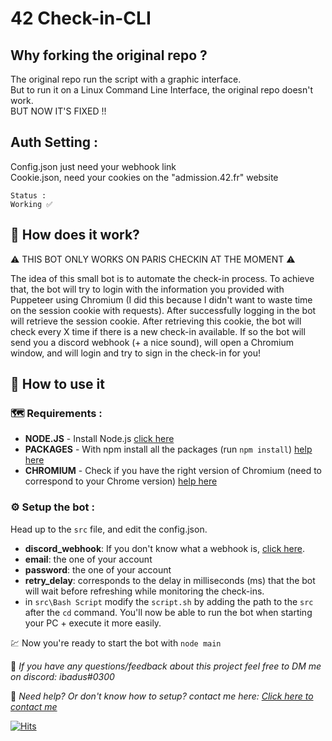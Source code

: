 # 42 Check-in-CLI  

## Why forking the original repo ?  
The original repo run the script with a graphic interface.  
But to run it on a Linux Command Line Interface, the original repo doesn't work.  
BUT NOW IT'S FIXED !!  

## Auth Setting :  
Config.json just need your webhook link  
Cookie.json, need your cookies on the "admission.42.fr" website  

```
Status :
Working ✅
```


## 🤔 How does it work? 

⚠️ THIS BOT ONLY WORKS ON PARIS CHECKIN AT THE MOMENT ⚠️

The idea of this small bot is to automate the check-in process. To achieve that, the bot will try to login with the information you provided with Puppeteer using Chromium (I did this because I didn't want to waste time on the session cookie with requests). After successfully logging in the bot will retrieve the session cookie. After retrieving this cookie, the bot will check every X time if there is a new check-in available. If so the bot will send you a discord webhook (+ a nice sound), will open a Chromium window, and will login and try to sign in the check-in for you!

## 🔔 How to use it
### 🗺️ Requirements :
- **NODE.JS** - Install Node.js [click here](https://nodejs.org/en/download/)
- **PACKAGES** - With npm install all the packages (run `npm install`) [help here](https://stackoverflow.com/questions/8367031/how-do-i-install-package-json-dependencies-in-the-current-directory-using-npm)
- **CHROMIUM** - Check if you have the right version of Chromium (need to correspond to your Chrome version) [help here](https://www.npmjs.com/package/puppeteer)
  
### ⚙️ Setup the bot :
Head up to the `src` file, and edit the config.json.
- **discord_webhook**: If you don't know what a webhook is, [click here](https://support.discord.com/hc/fr/articles/228383668-Utiliser-les-Webhooks).
-  **email**: the one of your account
-  **password**: the one of your account
-  **retry_delay**: corresponds to the delay in milliseconds (ms) that the bot will wait before refreshing while monitoring the check-ins.
- in `src\Bash Script` modify the `script.sh` by adding the path to the `src` after the `cd` command. You'll now be able to run the bot when starting your PC + execute it more easily.

💹 Now you're ready to start the bot with `node main`

💌 *If you have any questions/feedback about this project feel free to DM me on discord: ibadus#0300*

📨 *Need help? Or don't know how to setup? contact me here: [Click here to contact me](https://dub.sh/8TSUWut)*

[![Hits](https://hits.seeyoufarm.com/api/count/incr/badge.svg?url=https%3A%2F%2Fgithub.com%2Fibadus%2F42-check-in&count_bg=%23000000&title_bg=%23000000&icon=&icon_color=%23E7E7E7&title=views&edge_flat=false)](https://hits.seeyoufarm.com)
